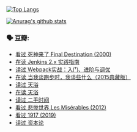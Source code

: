 [![Top Langs](https://github-readme-stats.vercel.app/api/top-langs/?username=w940853815)](https://github.com/anuraghazra/github-readme-stats)

[![Anurag's github stats](https://github-readme-stats.vercel.app/api?username=w940853815)](https://github.com/anuraghazra/github-readme-stats)

### 🗣 豆瓣:

<!-- DOUBAN-ACTIVITIES:START -->
- [看过 死神来了 Final Destination‎ (2000)](https://www.douban.com/doubanapp/dispatch?uri=/status/3173521597/)
- [在读 Jenkins 2.x 实践指南](https://www.douban.com/doubanapp/dispatch?uri=/status/3172169754/)
- [读过 Webpack实战：入门、进阶与调优](https://www.douban.com/doubanapp/dispatch?uri=/status/3172165854/)
- [在读 当我谈跑步时，我谈些什么（2015典藏版）](https://www.douban.com/doubanapp/dispatch?uri=/status/3169860731/)
- [读过 天浴](https://www.douban.com/doubanapp/dispatch?uri=/status/3169859927/)
- [在读 天浴](https://www.douban.com/doubanapp/dispatch?uri=/status/3169147401/)
- [读过 二手时间](https://www.douban.com/doubanapp/dispatch?uri=/status/3169146443/)
- [看过 悲惨世界 Les Misérables‎ (2012)](https://www.douban.com/doubanapp/dispatch?uri=/status/3167386041/)
- [看过 1917‎ (2019)](https://www.douban.com/doubanapp/dispatch?uri=/status/3166932472/)
- [读过 资本论](https://www.douban.com/doubanapp/dispatch?uri=/status/3164184458/)
<!-- DOUBAN-ACTIVITIES:END -->
<!--
**w940853815/w940853815** is a ✨ _special_ ✨ repository because its `README.md` (this file) appears on your GitHub profile.

Here are some ideas to get you started:

- 🔭 I’m currently working on ...
- 🌱 I’m currently learning ...
- 👯 I’m looking to collaborate on ...
- 🤔 I’m looking for help with ...
- 💬 Ask me about ...
- 📫 How to reach me: ...
- 😄 Pronouns: ...
- ⚡ Fun fact: ...
-->
